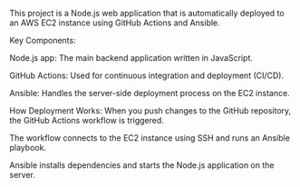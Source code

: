 
This project is a Node.js web application that is automatically deployed to an AWS EC2 instance using GitHub Actions and Ansible.

Key Components:

Node.js app: The main backend application written in JavaScript.

GitHub Actions: Used for continuous integration and deployment (CI/CD).

Ansible: Handles the server-side deployment process on the EC2 instance.

How Deployment Works:
When you push changes to the GitHub repository, the GitHub Actions workflow is triggered.

The workflow connects to the EC2 instance using SSH and runs an Ansible playbook.

Ansible installs dependencies and starts the Node.js application on the server.

